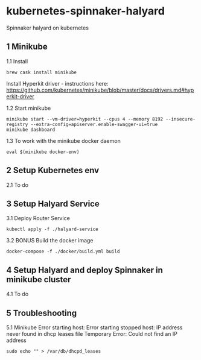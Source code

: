 # kubernetes-spinnaker-halyard
Spinnaker halyard on kubernetes

## 1 Minikube

1.1 Install

```
brew cask install minikube
```
Install Hyperkit driver - instructions here:
https://github.com/kubernetes/minikube/blob/master/docs/drivers.md#hyperkit-driver

1.2 Start minikube
```
minikube start --vm-driver=hyperkit --cpus 4 --memory 8192 --insecure-registry --extra-config=apiserver.enable-swagger-ui=true
minikube dashboard
```

1.3 To work with the minikube docker daemon
```
eval $(minikube docker-env)
```

## 2 Setup Kubernetes env

2.1 To do

## 3 Setup Halyard Service

3.1 Deploy Router Service
```
kubectl apply -f ./halyard-service
```

3.2 BONUS Build the docker image
```
docker-compose -f ./docker/build.yml build  
```

## 4 Setup Halyard and deploy Spinnaker in minikube cluster

4.1 To do

## 5 Troubleshooting

5.1 Minikube
Error starting host:  Error starting stopped host: IP address never found in dhcp leases file Temporary Error: Could not find an IP address
```
sudo echo "" > /var/db/dhcpd_leases
```
